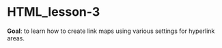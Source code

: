 # HTML_lesson-3
**Goal**: to learn how to create link maps using various settings for hyperlink areas.

